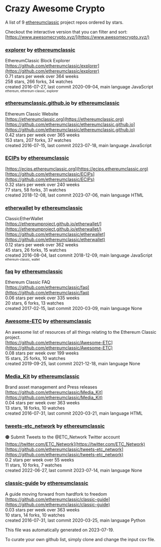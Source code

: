 # Crazy Awesome Crypto
A list of 9 [ethereumclassic](https://github.com/ethereumclassic) project repos ordered by stars.  

Checkout the interactive version that you can filter and sort: 
[https://www.awesomecrypto.xyz/](https://www.awesomecrypto.xyz/)  


### [explorer](https://github.com/ethereumclassic/explorer) by [ethereumclassic](https://github.com/ethereumclassic)  
EthereumClassic Block Explorer  
[https://github.com/ethereumclassic/explorer](https://github.com/ethereumclassic/explorer)  
0.71 stars per week over 364 weeks  
258 stars, 266 forks, 34 watches  
created 2016-07-27, last commit 2020-09-04, main language JavaScript  
<sub><sup>ethereum, ethereum-classic, explorer</sup></sub>


### [ethereumclassic.github.io](https://github.com/ethereumclassic/ethereumclassic.github.io) by [ethereumclassic](https://github.com/ethereumclassic)  
Ethereum Classic Website  
[https://ethereumclassic.org](https://ethereumclassic.org)  
[https://github.com/ethereumclassic/ethereumclassic.github.io](https://github.com/ethereumclassic/ethereumclassic.github.io)  
0.42 stars per week over 365 weeks  
153 stars, 207 forks, 37 watches  
created 2016-07-15, last commit 2023-07-18, main language JavaScript  


### [ECIPs](https://github.com/ethereumclassic/ECIPs) by [ethereumclassic](https://github.com/ethereumclassic)  
  
[https://ecips.ethereumclassic.org](https://ecips.ethereumclassic.org)  
[https://github.com/ethereumclassic/ECIPs](https://github.com/ethereumclassic/ECIPs)  
0.32 stars per week over 240 weeks  
77 stars, 58 forks, 31 watches  
created 2018-12-08, last commit 2023-07-06, main language HTML  


### [etherwallet](https://github.com/ethereumclassic/etherwallet) by [ethereumclassic](https://github.com/ethereumclassic)  
ClassicEtherWallet  
[https://ethereumproject.github.io/etherwallet/](https://ethereumproject.github.io/etherwallet/)  
[https://github.com/ethereumclassic/etherwallet](https://github.com/ethereumclassic/etherwallet)  
0.12 stars per week over 362 weeks  
45 stars, 26 forks, 15 watches  
created 2016-08-04, last commit 2018-12-09, main language JavaScript  
<sub><sup>ethereum-classic, wallet</sup></sub>


### [faq](https://github.com/ethereumclassic/faq) by [ethereumclassic](https://github.com/ethereumclassic)  
Ethereum Classic FAQ  
[https://github.com/ethereumclassic/faq](https://github.com/ethereumclassic/faq)  
0.06 stars per week over 335 weeks  
20 stars, 6 forks, 13 watches  
created 2017-02-15, last commit 2020-03-09, main language None  


### [Awesome-ETC](https://github.com/ethereumclassic/Awesome-ETC) by [ethereumclassic](https://github.com/ethereumclassic)  
An awesome list of resources of all things relating to the Ethereum Classic project.  
[https://github.com/ethereumclassic/Awesome-ETC](https://github.com/ethereumclassic/Awesome-ETC)  
0.08 stars per week over 199 weeks  
15 stars, 25 forks, 10 watches  
created 2019-09-25, last commit 2021-12-18, main language None  


### [Media_Kit](https://github.com/ethereumclassic/Media_Kit) by [ethereumclassic](https://github.com/ethereumclassic)  
Brand asset management and Press releases  
[https://github.com/ethereumclassic/Media_Kit](https://github.com/ethereumclassic/Media_Kit)  
0.04 stars per week over 363 weeks  
13 stars, 18 forks, 10 watches  
created 2016-07-31, last commit 2020-03-21, main language HTML  


### [tweets-etc_network](https://github.com/ethereumclassic/tweets-etc_network) by [ethereumclassic](https://github.com/ethereumclassic)  
🟠 Submit Tweets to the @ETC_Network Twitter account  
[https://twitter.com/ETC_Network](https://twitter.com/ETC_Network)  
[https://github.com/ethereumclassic/tweets-etc_network](https://github.com/ethereumclassic/tweets-etc_network)  
0.2 stars per week over 55 weeks  
11 stars, 10 forks, 7 watches  
created 2022-06-27, last commit 2023-07-14, main language None  


### [classic-guide](https://github.com/ethereumclassic/classic-guide) by [ethereumclassic](https://github.com/ethereumclassic)  
A guide moving forward from hardfork to freedom  
[https://github.com/ethereumclassic/classic-guide](https://github.com/ethereumclassic/classic-guide)  
0.03 stars per week over 363 weeks  
10 stars, 14 forks, 10 watches  
created 2016-07-31, last commit 2020-03-25, main language Python  


This file was automatically generated on 2023-07-19.  

To curate your own github list, simply clone and change the input csv file.  